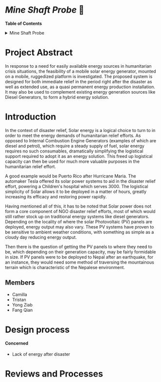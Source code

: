 # _Mine Shaft Probe_  :city_sunset:

**Table of Contents**

<details>
<summary>Mine Shaft Probe</summary>
<ul>
<li>

  [Project Abstract](https://github.com/Tristan-Technologies/EASem2Help/blob/master/Tracked-Solar-Plant.md#project-abstract)

 </li>
<ul>
<li>

 [Introduction](https://github.com/Tristan-Technologies/EASem2Help/blob/master/Tracked-Solar-Plant.md#introduction)
 </li>
<li>

  [Members](https://github.com/Tristan-Technologies/EASem2Help/blob/master/Tracked-Solar-Plant.md#members)

</li>
</ul>
<li>

  [Design process](https://github.com/Tristan-Technologies/EASem2Help/blob/master/Tracked-Solar-Plant.md#design-process)</li>
<ul>
  <li>Concerned</il>
  <li>Design</il>
  <li>implement</il>

</ul>

<br>
<li>
  Reviews and Processes </li>
  <ul>
    <li><a href="https://github.com/Tristan-Technologies/EASem2Help/blob/master/Python_Code_and_Reviews/Main_Python.md#python-programming">Python Programming</a></li>
    <li>ESP32 Setup and Configuration</li>
  </ul>

<br>
<li>
  Analysis of System </li>

<br>
    <li>Ground Vehicle Performance</li>
      <ul>
        <li>Range and Endurance</li>
        <li>Mechanical Loading Limitations</li>
      </ul>


</details>

# **Project Abstract**


In response to a need for easily available energy sources in humanitarian crisis situations, the feasibility of a mobile solar energy generator, mounted on a mobile, ruggedized platform is investigated. The proposed system is designed for both immediate relief in the period right after the disaster as well as extended use, as a quasi permanent energy production installation. It may also be used to complement existing energy generation sources like Diesel Generators, to form a hybrid energy solution.



# **Introduction**

In the context of disaster relief, Solar energy is a logical choice to turn to in order to meet the energy demands of humanitarian relief efforts. As opposed to Internal Combustion Engine Generators (examples of which are diesel and petrol), which require a steady supply of fuel, solar energy requires no such consumables, dramatically simplifying the logistical support required to adopt it as an energy solution. This freed up logistical capacity can then be used for much more valuable purposes in the humanitarian relief effort.



A good example would be Puerto Rico after Hurricane Maria. The automaker Tesla offered its solar power systems to aid in the disaster relief effort, powering a Children's hospital which serves 3000. The logistical simplicity of Solar allows it to be deployed in a matter of hours, greatly increasing its efficacy and restoring power rapidly.



Having mentioned all of this, it has to be noted that Solar power does not form a core component of NGO disaster relief efforts, most of which would still rather stock up on traditional energy systems like diesel generators. Depending on the locality of where the solar Photovoltaic (PV) panels are deployed, energy output may also vary. These PV systems have proven to be sensitive to ambient weather conditions, with something as simple as a cloudy day reducing energy output.



Then there is the question of getting the PV panels to where they need to be, which depending on their generation capacity, may be fairly formidable in size. If PV panels were to be deployed to Nepal after an earthquake, for an instance, they would need some method of traversing the mountainous terrain which is characteristic of the Nepalese environment.

## **Members**
* Camilla
* Tristan
* Yong Ziab
* Fang Qian



# **Design process**
#### Concerned
*  Lack of energy after disaster


# **Reviews and Processes**
